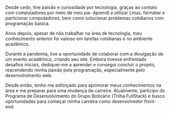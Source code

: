 Desde cedo, tive paixão e curiosidade por tecnologia, graças ao contato com computadores por meio de meu pai. Aprendi a utilizar Linux, formatar e particionar computadores, bem como solucionar problemas cotidianos com programação básica.

Anos depois, apesar de não trabalhar na área de tecnologia, meu conhecimento anterior foi valioso em tarefas cotidianas e no ambiente acadêmico.

Durante a pandemia, tive a oportunidade de colaborar com a divulgação de um evento acadêmico, criando seu site. Embora tivesse enfrentado desafios iniciais, dediquei-me a aprender e consegui concluir o projeto, reacendendo minha paixão pela programação, especialmente pelo desenvolvimento web.

Desde então, tenho me esforçado para aprimorar meus conhecimentos na área e me preparar para uma mudança de carreira. Atualmente, participo do Programa de Desenvolvimento do Grupo Boticário (Trilha FullStack) e busco oportunidades para começar minha carreira como desenvolvedor front-end.
